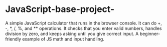 # JavaScript-base-project-
A simple JavaScript calculator that runs in the browser console. It can do +, -, *, /, %, and ** operations. It checks that you enter valid numbers, handles division by zero, and keeps asking until you give correct input. A beginner-friendly example of JS math and input handling.
